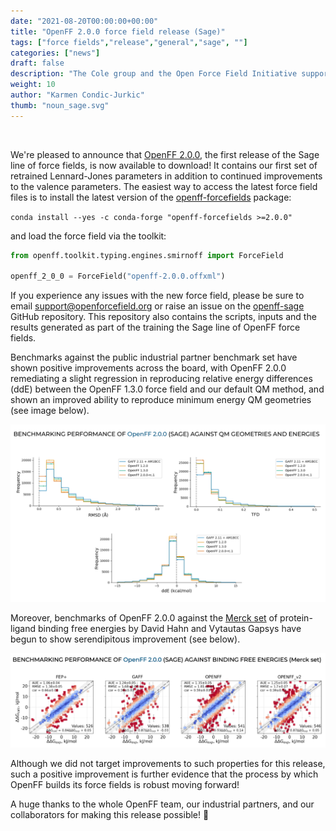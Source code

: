 ```yaml
---
date: "2021-08-20T00:00:00+00:00"
title: "OpenFF 2.0.0 force field release (Sage)"
tags: ["force fields","release","general","sage", ""]
categories: ["news"]
draft: false
description: "The Cole group and the Open Force Field Initiative support applicants to the Marie Cure Global Postdoctoral Fellowships"
weight: 10
author: "Karmen Condic-Jurkic"
thumb: "noun_sage.svg"
---
```


<br>

We're pleased to announce that [OpenFF 2.0.0](https://github.com/openforcefield/openff-forcefields/releases/tag/2.0.0), the first release of the Sage line of force fields, is now available to download! It contains our first set of retrained Lennard-Jones parameters in addition to continued improvements to the valence parameters. The easiest way to access the latest force field files is to install the latest version of the [openff-forcefields](https://github.com/openforcefield/openff-forcefields) package:

`conda install --yes -c conda-forge "openff-forcefields >=2.0.0"`

and load the force field via the toolkit:

```python
from openff.toolkit.typing.engines.smirnoff import ForceField

openff_2_0_0 = ForceField("openff-2.0.0.offxml")
```

If you experience any issues with the new force field, please be sure to email support@openforcefield.org or raise an issue on the [openff-sage](https://github.com/openforcefield/openff-sage) GitHub repository. This repository also contains the scripts, inputs and the results generated as part of the training the Sage line of OpenFF force fields.

Benchmarks against the public industrial partner benchmark set have shown positive improvements across the board, with OpenFF 2.0.0 remediating a slight regression in reproducing relative energy differences (ddE) between the OpenFF 1.3.0 force field and our default QM method, and shown an improved ability to reproduce minimum energy QM geometries (see image below).

![sage-qm-benchmark](sage-qm-benchmark.svg "Sage QM benchmark")

Moreover, benchmarks of OpenFF 2.0.0 against the [Merck set](https://chemrxiv.org/engage/chemrxiv/article-details/60c747cc469df43efff438b9) of protein-ligand binding free energies by David Hahn and Vytautas Gapsys have begun to show serendipitous improvement (see below).

![sage-bfe-benchmark](sage-bfe-benchmark.png "Sage BFE benchmark")

Although we did not target improvements to such properties for this release, such a positive improvement is further evidence that the process by which OpenFF builds its force fields is robust moving forward!

A huge thanks to the whole OpenFF team, our industrial partners, and our collaborators for making this release possible! :tada:
